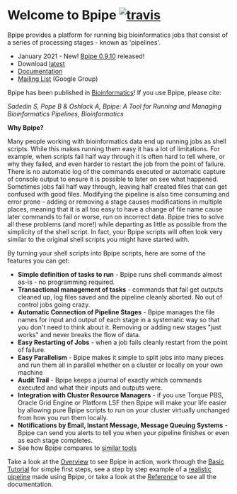 Welcome to Bpipe  [![travis](https://travis-ci.org/ssadedin/bpipe.svg?branch=master)](https://travis-ci.org/ssadedin/bpipe)
=================

Bpipe provides a platform for running big bioinformatics jobs that consist of a series of processing stages - known as 'pipelines'.

* January 2021 - New! [Bpipe 0.9.10](http://docs.bpipe.org/Releases/0.9.10/) released!
* Download [latest](https://github.com/ssadedin/bpipe/releases/tag/0.9.10)
* [Documentation](http://docs.bpipe.org)
* [Mailing List](https://groups.google.com/forum/#!forum/bpipe-discuss) (Google Group)

Bpipe has been published in [Bioinformatics](http://bioinformatics.oxfordjournals.org/content/early/2012/04/11/bioinformatics.bts167.abstract)! If you use Bpipe, please cite:

  _Sadedin S, Pope B & Oshlack A, Bpipe: A Tool for Running and Managing Bioinformatics Pipelines, Bioinformatics_

**Why Bpipe?**

Many people working with bioinformatics data end up running jobs as shell
scripts.  While this makes running them easy it has a lot of limitations.  For
example, when scripts fail half way through it is often hard to tell where, or
why they failed, and even harder to restart the job from the point of failure.
There is no automatic log of the commands executed or automatic capture of
console output to ensure it is possible to later on see what happened.
Sometimes jobs fail half way through, leaving half created files that can get
confused with good files.  Modifying the pipeline is also time consuming and
error prone - adding or removing a stage causes modifications in multiple
places, meaning that it is all too easy to have a change of file name cause
later commands to fail or worse, run on incorrect data.  Bpipe tries to solve
all these problems (and more!) while departing as little as possible from the
simplicity of the shell script.  In fact, your Bpipe scripts will often look
very similar to the original shell scripts you might have started with.

By turning your shell scripts into Bpipe scripts, here are some of the features
you can get:

  * **Simple definition of tasks to run** - Bpipe runs shell commands almost as-is - no programming required.
  * **Transactional management of tasks** - commands that fail get outputs cleaned up, log files saved and the pipeline cleanly aborted.  No out of control jobs going crazy.
  * **Automatic Connection of Pipeline Stages** -  Bpipe manages the file names for input and output of each stage in a systematic way so that you don't need to think about it.  Removing or adding new stages "just works" and never breaks the flow of data.
  * **Easy Restarting of Jobs** - when a job fails cleanly restart from the point of failure.
  * **Easy Parallelism** - Bpipe makes it simple to split jobs into many pieces and run them all in parallel whether on a cluster or locally on your own machine
  * **Audit Trail** - Bpipe keeps a journal of exactly which commands executed and what their inputs and outputs were.
  * **Integration with Cluster Resource Managers** - if you use Torque PBS, Oracle Grid Engine or Platform LSF then Bpipe will make your life easier by allowing pure Bpipe scripts to run on your cluster virtually unchanged from how you run them locally.
  * **Notifications by Email, Instant Message, Message Queuing Systems** - Bpipe can send you alerts to tell you when your pipeline finishes or even as each stage completes.
  * See how Bpipe compares to [similar tools](http://docs.bpipe.org/Overview/ComparisonToWorkflowTools/)

Take a look at the [Overview](http://docs.bpipe.org/Overview/Introduction/) to
see Bpipe in action, work through the [Basic Tutorial](http://docs.bpipe.org/Tutorials/Hello%2CWorld/) 
for simple first steps, see a step by step example of a [realistic
pipeline](http://docs.bpipe.org/Tutorials/RealPipelineTutorial/) made using Bpipe, or 
take a look at the [Reference](http://docs.bpipe.org) to see all the documentation.
